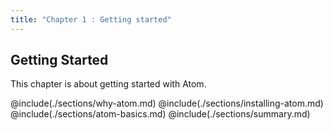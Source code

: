 ```yaml
---
title: "Chapter 1 : Getting started"
---
```


## Getting Started

This chapter is about getting started with Atom.

@include(./sections/why-atom.md)
@include(./sections/installing-atom.md)
@include(./sections/atom-basics.md)
@include(./sections/summary.md)
